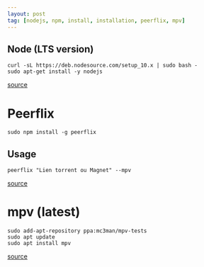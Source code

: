 ```yaml
---
layout: post
tag: [nodejs, npm, install, installation, peerflix, mpv]
---
```

## Node (LTS version)
```
curl -sL https://deb.nodesource.com/setup_10.x | sudo bash -
sudo apt-get install -y nodejs
```

[source](https://websiteforstudents.com/install-the-latest-node-js-and-nmp-packages-on-ubuntu-16-04-18-04-lts/)


# Peerflix

```
sudo npm install -g peerflix
```

## Usage
```
peerflix "Lien torrent ou Magnet" --mpv
```

[source](http://www.webupd8.org/2014/03/peerflix-stream-torrents-with-vlc-or.html)

# mpv (latest)
```
sudo add-apt-repository ppa:mc3man/mpv-tests
sudo apt update
sudo apt install mpv
```

[source](https://mpv.io/)
